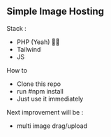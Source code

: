 **Simple Image Hosting**
-
Stack :
- PHP (Yeah) 🤘🏻
- Tailwind
- JS

How to
 - Clone this repo
 - run #npm install
 - Just use it immediately

Next improvement will be : 
- multi image drag/upload